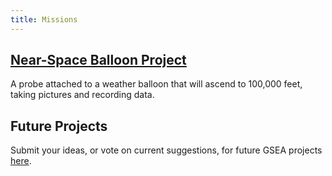 ```yaml
---
title: Missions
---
```


## [Near-Space Balloon Project](nearspaceballoon.html)
A probe attached to a weather balloon that will ascend to 100,000 feet, taking
pictures and recording data.

<div class="restricted r_member r_admin" markdown="1">

## Future Projects
Submit your ideas, or vote on current suggestions, for future GSEA projects [here](https://docs.google.com/forms/d/1WqMmGiPWkIGXwQNpla-XxRypmyplvVv3T1ezQdEwgMA/viewform).

</div>

